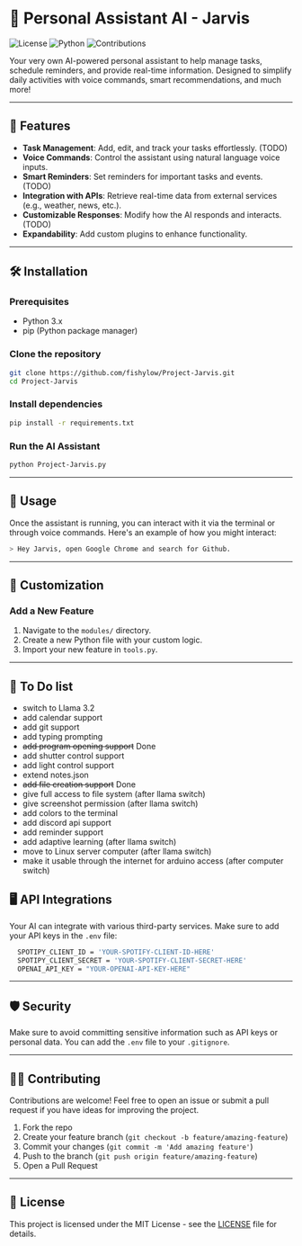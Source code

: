 # 🧠 Personal Assistant AI - Jarvis

![License](https://img.shields.io/github/license/fishylow/Project-Jarvis) ![Python](https://img.shields.io/badge/python-3.x-blue) ![Contributions](https://img.shields.io/badge/contributions-welcome-brightgreen)

Your very own AI-powered personal assistant to help manage tasks, schedule reminders, and provide real-time information. Designed to simplify daily activities with voice commands, smart recommendations, and much more!

---

## 🚀 Features

- **Task Management**: Add, edit, and track your tasks effortlessly. (TODO)
- **Voice Commands**: Control the assistant using natural language voice inputs.
- **Smart Reminders**: Set reminders for important tasks and events. (TODO)
- **Integration with APIs**: Retrieve real-time data from external services (e.g., weather, news, etc.).
- **Customizable Responses**: Modify how the AI responds and interacts. (TODO)
- **Expandability**: Add custom plugins to enhance functionality.

---

## 🛠️ Installation

### Prerequisites

- Python 3.x
- pip (Python package manager)

### Clone the repository

```bash
git clone https://github.com/fishylow/Project-Jarvis.git
cd Project-Jarvis
```

### Install dependencies

```bash
pip install -r requirements.txt
```

### Run the AI Assistant

```bash
python Project-Jarvis.py
```

---

## 📖 Usage

Once the assistant is running, you can interact with it via the terminal or through voice commands. Here's an example of how you might interact:

```bash
> Hey Jarvis, open Google Chrome and search for Github.
```

---

## 🧩 Customization

### Add a New Feature

1. Navigate to the `modules/` directory.
2. Create a new Python file with your custom logic.
3. Import your new feature in `tools.py`.

---

## 📝 To Do list

- switch to Llama 3.2
- add calendar support
- add git support
- add typing prompting
- ~~add program opening support~~ Done
- add shutter control support
- add light control support
- extend notes.json
- ~~add file creation support~~ Done
- give full access to file system (after llama switch)
- give screenshot permission (after llama switch)
- add colors to the terminal
- add discord api support
- add reminder support
- add adaptive learning (after llama switch)
- move to Linux server computer (after llama switch)
- make it usable through the internet for arduino access (after computer switch)

## 🖥️ API Integrations

Your AI can integrate with various third-party services. Make sure to add your API keys in the `.env` file:

```bash
  SPOTIPY_CLIENT_ID = 'YOUR-SPOTIFY-CLIENT-ID-HERE'
  SPOTIPY_CLIENT_SECRET = 'YOUR-SPOTIFY-CLIENT-SECRET-HERE'
  OPENAI_API_KEY = "YOUR-OPENAI-API-KEY-HERE"
```

---

## 🛡️ Security

Make sure to avoid committing sensitive information such as API keys or personal data. You can add the `.env` file to your `.gitignore`.

---

## 🧑‍💻 Contributing

Contributions are welcome! Feel free to open an issue or submit a pull request if you have ideas for improving the project.

1. Fork the repo
2. Create your feature branch (`git checkout -b feature/amazing-feature`)
3. Commit your changes (`git commit -m 'Add amazing feature'`)
4. Push to the branch (`git push origin feature/amazing-feature`)
5. Open a Pull Request

---

## 📄 License

This project is licensed under the MIT License - see the [LICENSE](LICENSE) file for details.
